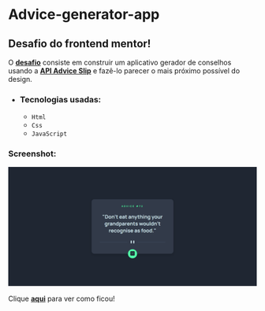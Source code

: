 # Advice-generator-app

## Desafio do **frontend mentor**!

O [**desafio**](https://) consiste em construir um aplicativo gerador de conselhos
usando a [**API Advice Slip**](https://api.adviceslip.com/) e fazê-lo parecer o mais próximo possível do design.

- ### Tecnologias usadas:
    - `Html`
    - `Css`
    - `JavaScript`

### Screenshot:

![alt](images/screenshot.png)

Clique [**aqui**](#) para ver como ficou!